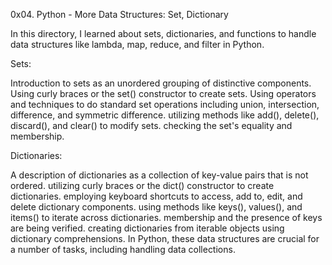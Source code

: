 0x04. Python - More Data Structures: Set, Dictionary


In this directory, I learned about sets, dictionaries, and functions to handle data structures like lambda, map, reduce, and filter in Python.



Sets:


Introduction to sets as an unordered grouping of distinctive components.
Using curly braces or the set() constructor to create sets.
Using operators and techniques to do standard set operations including union, intersection, difference, and symmetric difference.
utilizing methods like add(), delete(), discard(), and clear() to modify sets.
checking the set's equality and membership.



Dictionaries:

A description of dictionaries as a collection of key-value pairs that is not ordered.
utilizing curly braces or the dict() constructor to create dictionaries.
employing keyboard shortcuts to access, add to, edit, and delete dictionary components.
using methods like keys(), values(), and items() to iterate across dictionaries.
membership and the presence of keys are being verified.
creating dictionaries from iterable objects using dictionary comprehensions.
In Python, these data structures are crucial for a number of tasks, including handling data collections.
